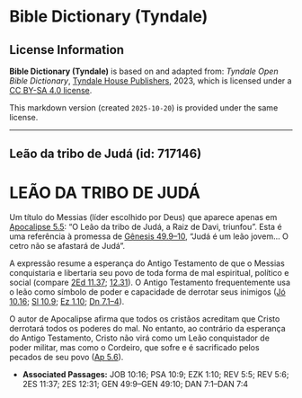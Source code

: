 # Bible Dictionary (Tyndale)

## License Information

**Bible Dictionary (Tyndale)** is based on and adapted from: _Tyndale Open Bible Dictionary_, [Tyndale House Publishers](https://tyndaleopenresources.com/), 2023, which is licensed under a [CC BY-SA 4.0 license](https://creativecommons.org/licenses/by-sa/4.0/legalcode.en).

This markdown version (created `2025-10-20`) is provided under the same license.



--------------------------------

## Leão da tribo de Judá (id: 717146)

LEÃO DA TRIBO DE JUDÁ
=====================

Um título do Messias (líder escolhido por Deus) que aparece apenas em [Apocalipse 5\.5](https://ref.ly/Rev5:5): “O Leão da tribo de Judá, a Raiz de Davi, triunfou”. Esta é uma referência à promessa de [Gênesis 49\.9–10](https://ref.ly/Gen49:9-Gen49:10), “Judá é um leão jovem... O cetro não se afastará de Judá”.

A expressão resume a esperança do Antigo Testamento de que o Messias conquistaria e libertaria seu povo de toda forma de mal espiritual, político e social (compare [2Ed 11\.37](https://ref.ly/2Esd11:37); [12\.31](https://ref.ly/2Esd12:31)). O Antigo Testamento frequentemente usa o leão como símbolo de poder e capacidade de derrotar seus inimigos ([Jó 10\.16](https://ref.ly/Job10:16); [Sl 10\.9](https://ref.ly/Ps10:9); [Ez 1\.10](https://ref.ly/Ezek1:10); [Dn 7\.1–4](https://ref.ly/Dan7:1-Dan7:4)).

O autor de Apocalipse afirma que todos os cristãos acreditam que Cristo derrotará todos os poderes do mal. No entanto, ao contrário da esperança do Antigo Testamento, Cristo não virá como um Leão conquistador de poder militar, mas como o Cordeiro, que sofre e é sacrificado pelos pecados de seu povo ([Ap 5\.6](https://ref.ly/Rev5:6)).

* **Associated Passages:** JOB 10:16; PSA 10:9; EZK 1:10; REV 5:5; REV 5:6; 2ES 11:37; 2ES 12:31; GEN 49:9–GEN 49:10; DAN 7:1–DAN 7:4

